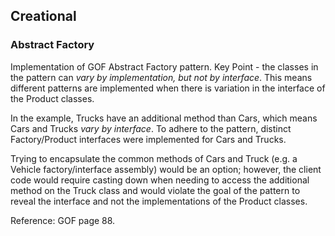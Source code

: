 ## Creational 
### Abstract Factory

Implementation of GOF Abstract Factory pattern. Key Point - the classes in the pattern can *vary by implementation, but not by interface*. This means different patterns are implemented when there is variation in the interface of the Product classes.

In the example, Trucks have an additional method than Cars, which means Cars and Trucks *vary by interface*. To adhere to the pattern, distinct Factory/Product interfaces were implemented for Cars and Trucks. 

Trying to encapsulate the common methods of Cars and Truck (e.g. a Vehicle factory/interface assembly) would be an option; however, the client code would require casting down when needing to access the additional method on the Truck class and would violate the goal of the pattern to reveal the interface and not the implementations of the Product classes. 

Reference: GOF page 88.
